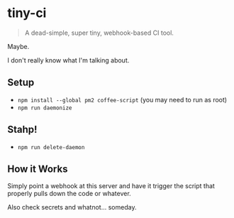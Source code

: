 # tiny-ci

> A dead-simple, super tiny, webhook-based CI tool.

Maybe.

I don't really know what I'm talking about.

## Setup

* `npm install --global pm2 coffee-script` (you may need to run as root)
* `npm run daemonize`

## Stahp!

* `npm run delete-daemon`

## How it Works

Simply point a webhook at this server and have it trigger the script that
properly pulls down the code or whatever.

Also check secrets and whatnot... someday.

